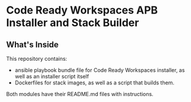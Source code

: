 # Code Ready Workspaces APB Installer and Stack Builder

## What's Inside

This repository contains:
* ansible playbook bundle file for Code Ready Workspaces installer, as well as an installer script itself
* Dockerfiles for stack images, as well as a script that builds them.

Both modules have their README.md files with instructions.
